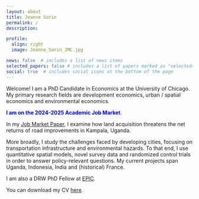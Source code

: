 ```yaml
---
layout: about
title: Jeanne Sorin
permalink: /
description: 

profile:
  align: right
  image: Jeanne_Sorin_JMC.jpg

news: false  # includes a list of news items
selected_papers: false # includes a list of papers marked as "selected={true}"
social: true  # includes social icons at the bottom of the page
---
```


Welcome! 
I am a PhD Candidate in Economics at the University of Chicago. My primary research fields are development economics, urban / spatial economics and environmental economics.

<span style="color: blue;">**I am on the 2024-2025 Academic Job Market**.</span>


In my [Job Market Paper](/assets/pdf/Sorin_JMP.pdf), I examine how land acquisition threatens the net returns of road improvements in Kampala, Uganda.

More broadly, I study the challenges faced by developing cities, focusing on transportation infrastructure and environmental hazards. To that end, I use quantitative spatial models, novel survey data and randomized control trials in order to answer policy-relevant questions. My current projects span Uganda, Indonesia, India and (historical) France.


I am also a DRW PhD Fellow at [EPIC](https://epic.uchicago.edu/people/jeanne-sorin/).

You can download my CV [here](/assets/pdf/Jeanne_Sorin_CV.pdf).
